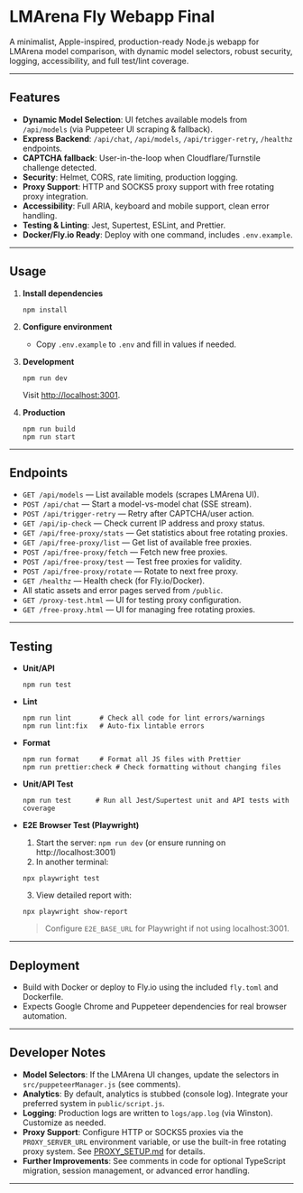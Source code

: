 # LMArena Fly Webapp Final

A minimalist, Apple-inspired, production-ready Node.js webapp for LMArena model comparison, with dynamic model selectors, robust security, logging, accessibility, and full test/lint coverage.

---

## Features

- **Dynamic Model Selection**: UI fetches available models from `/api/models` (via Puppeteer UI scraping & fallback).
- **Express Backend**: `/api/chat`, `/api/models`, `/api/trigger-retry`, `/healthz` endpoints.
- **CAPTCHA fallback**: User-in-the-loop when Cloudflare/Turnstile challenge detected.
- **Security**: Helmet, CORS, rate limiting, production logging.
- **Proxy Support**: HTTP and SOCKS5 proxy support with free rotating proxy integration.
- **Accessibility**: Full ARIA, keyboard and mobile support, clean error handling.
- **Testing & Linting**: Jest, Supertest, ESLint, and Prettier.
- **Docker/Fly.io Ready**: Deploy with one command, includes `.env.example`.

---

## Usage

1. **Install dependencies**

   ```
   npm install
   ```

2. **Configure environment**

   - Copy `.env.example` to `.env` and fill in values if needed.

3. **Development**

   ```
   npm run dev
   ```

   Visit [http://localhost:3001](http://localhost:3001).

4. **Production**

   ```
   npm run build
   npm run start
   ```

---

## Endpoints

- `GET /api/models` — List available models (scrapes LMArena UI).
- `POST /api/chat` — Start a model-vs-model chat (SSE stream).
- `POST /api/trigger-retry` — Retry after CAPTCHA/user action.
- `GET /api/ip-check` — Check current IP address and proxy status.
- `GET /api/free-proxy/stats` — Get statistics about free rotating proxies.
- `GET /api/free-proxy/list` — Get list of available free proxies.
- `POST /api/free-proxy/fetch` — Fetch new free proxies.
- `POST /api/free-proxy/test` — Test free proxies for validity.
- `POST /api/free-proxy/rotate` — Rotate to next free proxy.
- `GET /healthz` — Health check (for Fly.io/Docker).
- All static assets and error pages served from `/public`.
- `GET /proxy-test.html` — UI for testing proxy configuration.
- `GET /free-proxy.html` — UI for managing free rotating proxies.

---

## Testing

- **Unit/API**

  ```
  npm run test
  ```

- **Lint**

  ```
  npm run lint       # Check all code for lint errors/warnings
  npm run lint:fix   # Auto-fix lintable errors
  ```

- **Format**

  ```
  npm run format     # Format all JS files with Prettier
  npm run prettier:check # Check formatting without changing files
  ```

- **Unit/API Test**

  ```
  npm run test      # Run all Jest/Supertest unit and API tests with coverage
  ```

- **E2E Browser Test (Playwright)**

  1. Start the server: `npm run dev` (or ensure running on http://localhost:3001)
  2. In another terminal:
  ```
  npx playwright test
  ```
  3. View detailed report with:
  ```
  npx playwright show-report
  ```

  > Configure `E2E_BASE_URL` for Playwright if not using localhost:3001.

---

## Deployment

- Build with Docker or deploy to Fly.io using the included `fly.toml` and Dockerfile.
- Expects Google Chrome and Puppeteer dependencies for real browser automation.

---

## Developer Notes

- **Model Selectors**: If the LMArena UI changes, update the selectors in `src/puppeteerManager.js` (see comments).
- **Analytics**: By default, analytics is stubbed (console log). Integrate your preferred system in `public/script.js`.
- **Logging**: Production logs are written to `logs/app.log` (via Winston). Customize as needed.
- **Proxy Support**: Configure HTTP or SOCKS5 proxies via the `PROXY_SERVER_URL` environment variable, or use the built-in free rotating proxy system. See [PROXY_SETUP.md](PROXY_SETUP.md) for details.
- **Further Improvements**: See comments in code for optional TypeScript migration, session management, or advanced error handling.

---